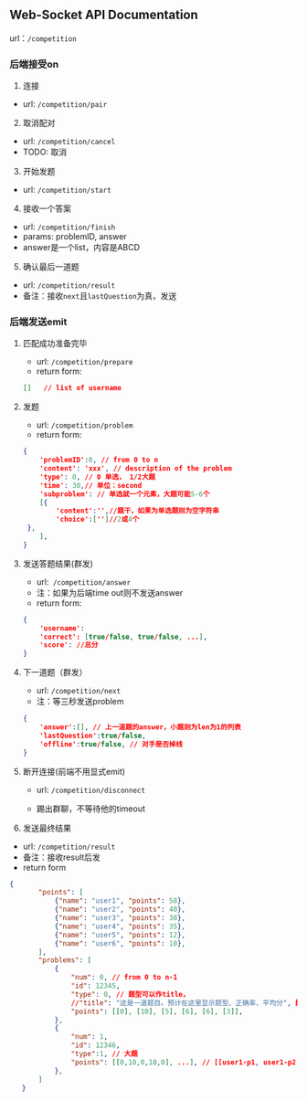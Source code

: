 ## Web-Socket API Documentation

url：`/competition`

### 后端接受on

1. 连接
  * url: `/competition/pair`

2. 取消配对
  * url: `/competition/cancel`
  * TODO: 取消

3. 开始发题
  * url: `/competition/start`

4. 接收一个答案
  * url: `/competition/finish`
  * params: problemID, answer
  * answer是一个list，内容是ABCD

5. 确认最后一道题
  * url: `/competition/result`
  * 备注：接收`next`且`lastQuestion`为真，发送

### 后端发送emit

1. 匹配成功准备完毕
   * url: `/competition/prepare`
   * return form:
   ```json
   []	// list of username
   ```

2. 发题
   * url: `/competition/problem`
   * return form:
   ```json
   {
       'problemID':0, // from 0 to n
       'content': 'xxx', // description of the problem
       'type': 0, // 0 单选， 1/2大题
       'time': 30,// 单位：second
       'subproblem': // 单选就一个元素，大题可能5-6个
       [{
           'content':'',//题干，如果为单选题则为空字符串
           'choice':['']//2或4个
   	},
       ],    
   }
   ```

3. 发送答题结果(群发)
   * url:` /competition/answer`
   * 注：如果为后端time out则不发送answer
   * return form:
   ```json
   {
       'username':
       'correct': [true/false, true/false, ...],
       'score': //总分
   }
   ```

4. 下一道题（群发）
   * url: `/competition/next`
   * 注：等三秒发送problem

   ```json
   {
       'answer':[], // 上一道题的answer，小题则为len为1的列表
       'lastQuestion':true/false,
       'offline':true/false, // 对手是否掉线
   }
   ```
   
5. 断开连接(前端不用显式emit)

   * url: `/competition/disconnect`

   * 踢出群聊，不等待他的timeout

6. 发送最终结果
  * url: `/competition/result`
  * 备注：接收result后发
  * return form
   ```json
  {
          "points": [
              {"name": "user1", "points": 58},
              {"name": "user2", "points": 40},
              {"name": "user3", "points": 38},
              {"name": "user4", "points": 35},
              {"name": "user5", "points": 12},
              {"name": "user6", "points": 10},
          ],
          "problems": [
              {
                  "num": 0, // from 0 to n-1
                  "id": 12345,
                  "type": 0, // 题型可以作title，
                  //"title": "这是一道题目。预计在这里显示题型、正确率、平均分", 删去了title，因为数据库无title
                  "points": [[0], [10], [5], [6], [6], [3]],
              },
              {
                  "num": 1,
                  "id": 12346,
                  "type":1, // 大题
                  "points": [[0,10,0,10,0], ...], // [[user1-p1, user1-p2, ...], [user2-p1, ...], ...]
              },
          ]
      }
   ```







